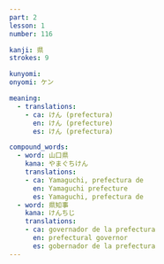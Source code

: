 ```yaml
---
part: 2
lesson: 1
number: 116

kanji: 県
strokes: 9

kunyomi:
onyomi: ケン

meaning:
  - translations:
    - ca: けん (prefectura)
      en: けん (prefecture)
      es: けん (prefectura)

compound_words:
  - word: 山口県
    kana: やまぐちけん
    translations:
    - ca: Yamaguchi, prefectura de
      en: Yamaguchi prefecture
      es: Yamaguchi, prefectura de
  - word: 県知事
    kana: けんちじ
    translations:
    - ca: governador de la prefectura
      en: prefectural governor
      es: gobernador de la prefectura
---
```

